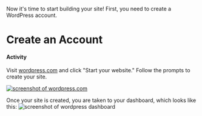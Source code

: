 Now it's time to start building your site! First, you need to create a WordPress account.

# Create an Account

#### Activity
Visit <a href="https://wordpress.com" target="_blank">wordpress.com</a> and click "Start your website." Follow the prompts to create your site.

<a href="https://wordpress.com" target="_blank"><img src="{{site.baseurl}}/img/wordpress/01_WordPress%20Homepage.png" alt="screenshot of wordpress.com"></a>

Once your site is created, you are taken to your dashboard, which looks like this:
<img src="{{site.baseurl}}/img/wordpress/08_WordPress Dashboard.png" alt="screenshot of wordpress dashboard">
